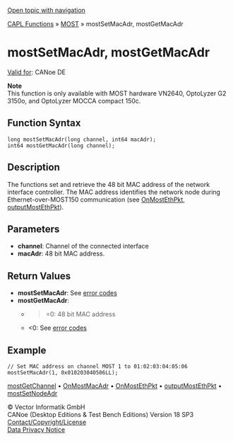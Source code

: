 [Open topic with navigation](../../../../../CANoeDEFamily.htm#Topics/CAPLFunctions/MOST/Functions/CAPLfunctionMOSTSetGetMacAdr.md)

[CAPL Functions](../../CAPLfunctions.md) » [MOST](../CAPLfunctionsMOSTOverview.md) » mostSetMacAdr, mostGetMacAdr

# mostSetMacAdr, mostGetMacAdr

[Valid for](../../../Shared/FeatureAvailability.md): CANoe DE

**Note**  
This function is only available with MOST hardware VN2640, OptoLyzer G2 3150o, and OptoLyzer MOCCA compact 150c.

## Function Syntax

```plaintext
long mostSetMacAdr(long channel, int64 macAdr);
int64 mostGetMacAdr(long channel);
```

## Description

The functions set and retrieve the 48 bit MAC address of the network interface controller. The MAC address identifies the network node during Ethernet-over-MOST150 communication (see [OnMostEthPkt](../EventProcedures/CAPLfunctionOnMOSTEthPkt.md), [outputMostEthPkt](CAPLfunctionMOSTOutputMostEthPkt.md)).

## Parameters

- **channel**: Channel of the connected interface
- **macAdr**: 48 bit MAC address.

## Return Values

- **mostSetMacAdr**: See [error codes](../CAPLfunctionsMOSTErrorCodes.md)
- **mostGetMacAdr**:
  - >=0: 48 bit MAC address
  - <0: See [error codes](../CAPLfunctionsMOSTErrorCodes.md)

## Example

```plaintext
// Set MAC address on channel MOST 1 to 01:02:03:04:05:06
mostSetMacAdr(1, 0x010203040506LL);
```

[mostGetChannel](CAPLfunctionMOSTGetChannel.md) • [OnMostMacAdr](../EventProcedures/CAPLfunctionOnMOSTMacAdr.md) • [OnMostEthPkt](../EventProcedures/CAPLfunctionOnMOSTEthPkt.md) • [outputMostEthPkt](CAPLfunctionMOSTOutputMostEthPkt.md) • [mostSetNodeAdr](CAPLfunctionMOSTSetNodeAdr.md)

© Vector Informatik GmbH  
CANoe (Desktop Editions & Test Bench Editions) Version 18 SP3  
[Contact/Copyright/License](../../../Shared/ContactCopyrightLicense.md)  
[Data Privacy Notice](https://www.vector.com/int/en/company/get-info/privacy-policy/)
